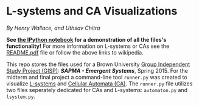 # L-systems and CA Visualizations
*By Henry Wallace, and Uthsav Chitra*

**See [the IPython notebook](http://nbviewer.ipython.org/github/henry-wallace/L-systems-and-CAs/blob/master/lsystems-and-cas.ipynb) for a demonstration of all the files's functionality!** For more information on L-systems or CAs see the [README.pdf](https://github.com/henry-wallace/L-systems-and-CAs/blob/master/README.pdf) file or follow the above links to wikipedia.

This repo stores the files used for a Brown University [Group Independent Study Project (GISP)](http://www.brown.edu/academics/college/degree/course-options/independent-study): ***SAPMA - Emergent Systems***, Spring 2015. For the midterm and final project a command-line tool `runner.py` was created to visualize [L-systems](http://en.wikipedia.org/wiki/L-system) and [Cellular Automata (CA)](http://en.wikipedia.org/wiki/Cellular_automaton). The `runner.py` file utilizes two files seperately dedicated for CAs and L-systems: `automaton.py` and `lsystem.py`. 